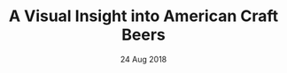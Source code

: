 ---
layout:      project
title:       A Visual Insight into American Craft Beers
date:        24 Aug 2018
screenshot:
  src:       /assets/img/caleb-george.jpg
  srcset:
    1920w:   /assets/img/hydejack-8.jpg
    960w:    /assets/img/hydejack-8@0,5x.jpg
    480w:    /assets/img/hydejack-8@0,25x.jpg
caption:     American craft beers and breweries, organized by state.
description: American craft beers and breweries, organized by state.
links:
  - title:   View Project
    url:     ../../project_code/craft_beer_viz/dist/index.html
  - title:   Github
    url:     https://github.com/inspectordanno/craft_beer_viz
featured:    false
---